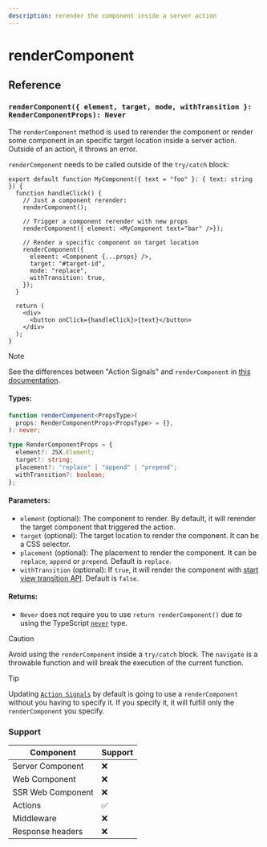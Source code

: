 ```yaml
---
description: rerender the component inside a server action
---
```


# renderComponent

## Reference

### `renderComponent({ element, target, mode, withTransition }: RenderComponentProps): Never`

The `renderComponent` method is used to rerender the component or render some component in an specific target location inside a server action. Outside of an action, it throws an error.

`renderComponent` needs to be called outside of the `try/catch` block:

```tsx
export default function MyComponent({ text = "foo" }: { text: string }) {
  function handleClick() {
    // Just a component rerender:
    renderComponent();

    // Trigger a component rerender with new props
    renderComponent({ element: <MyComponent text="bar" />});

    // Render a specific component on target location
    renderComponent({
      element: <Component {...props} />,
      target: "#target-id",
      mode: "replace",
      withTransition: true,
    });
  }

  return (
    <div>
      <button onClick={handleClick}>{text}</button>
    </div>
  );
}
```

> [!NOTE]
>
> See the differences between "Action Signals" and `renderComponent` in [this documentation](/building-your-application/data-management/server-actions#action-signals-vs-rerender).

#### Types:

```ts
function renderComponent<PropsType>(
  props: RenderComponentProps<PropsType> = {},
): never;

type RenderComponentProps = {
  element?: JSX.Element;
  target?: string;
  placement?: "replace" | "append" | "prepend";
  withTransition?: boolean;
};
```

#### Parameters:

- `element` (optional): The component to render. By default, it will rerender the target component that triggered the action.
- `target` (optional): The target location to render the component. It can be a CSS selector.
- `placement` (optional): The placement to render the component. It can be `replace`, `append` or `prepend`. Default is `replace`.
- `withTransition` (optional): If `true`, it will render the component with [start view transition API](https://developer.mozilla.org/en-US/docs/Web/API/Document/startViewTransition). Default is `false`.

#### Returns:

- `Never` does not require you to use `return renderComponent()` due to using the TypeScript [`never`](https://www.typescriptlang.org/docs/handbook/2/functions.html#never) type.

> [!CAUTION]
>
> Avoid using the `renderComponent` inside a `try/catch` block. The `navigate` is a throwable function and will break the execution of the current function.

> [!TIP]
>
> Updating [`Action Signals`](/building-your-application/data-management/server-actions#action-signals) by default is going to use a `renderComponent`  without you having to specify it. If you specify it, it will fulfill only the `renderComponent` you specify.

### Support

| Component         | Support |
| ----------------- | ------- |
| Server Component  | ❌      |
| Web Component     | ❌      |
| SSR Web Component | ❌      |
| Actions           | ✅      |
| Middleware        | ❌      |
| Response headers  | ❌      |

